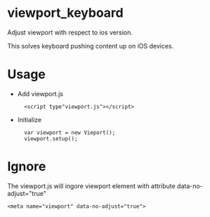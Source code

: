 viewport_keyboard
=================

Adjust viewport with respect to ios version.

This solves keyboard pushing content up on iOS devices.

Usage
======

* Add viewport.js

		<script type"viewport.js"></script>



* Initialize

		var viewport = new Vieport();
		viewport.setup();


Ignore
=======

The viewport.js will ingore viewport element with attribute data-no-adjust="true"

    <meta name="viewport" data-no-adjust="true">